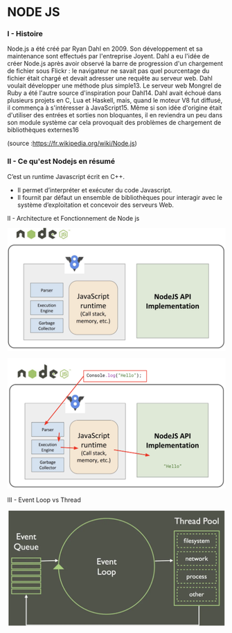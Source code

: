 # NODE JS

### I - Histoire 

Node.js a été créé par Ryan Dahl en 2009. Son développement et sa maintenance sont effectués par l'entreprise Joyent. 
Dahl a eu l'idée de créer Node.js après avoir observé la barre de progression d'un chargement de fichier sous Flickr : le navigateur ne savait pas quel pourcentage du fichier était chargé et devait adresser une requête au serveur web. Dahl voulait développer une méthode plus simple13. Le serveur web Mongrel de Ruby a été l'autre source d'inspiration pour Dahl14. Dahl avait échoué dans plusieurs projets en C, Lua et Haskell, mais, quand le moteur V8 fut diffusé, il commença à s'intéresser à JavaScript15. Même si son idée d'origine était d'utiliser des entrées et sorties non bloquantes, il en reviendra un peu dans son module système car cela provoquait des problèmes de chargement de bibliothèques externes16

(source :https://fr.wikipedia.org/wiki/Node.js)

### II - Ce qu'est Nodejs en résumé

C’est un runtime Javascript écrit en C++.
- Il permet d’interpréter et exécuter du code Javascript.
- Il fournit par défaut un ensemble de bibliothèques pour
interagir avec le système d’exploitation et concevoir des
serveurs Web.



II - Architecture et Fonctionnement de Node js

![alt text for screen readers](/images/architecture.png)

![alt text for screen readers](/images/node-js-parser.png)



III - Event Loop vs Thread

![alt text for screen readers](/images/event-loop.png)


